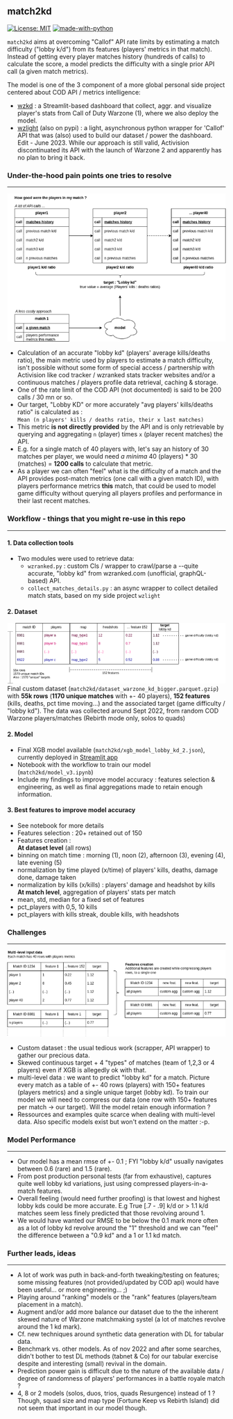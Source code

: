 ## match2kd
[![License: MIT](https://img.shields.io/badge/License-MIT-yellow.svg)](https://opensource.org/licenses/MIT)
[![made-with-python](https://img.shields.io/badge/Made%20with-Python-1f425f.svg)](https://www.python.org/)

`match2kd` aims at overcoming "Callof" API rate limits by estimating a match difficulty ("lobby k/d") from its features (players' metrics in that match).<br>
Instead of getting every player matches history (hundreds of calls) to calculate the score, a model predicts the difficulty with a single prior API call (a given match metrics).


The model is one of the 3 component of a more global personal side project centered about COD API / metrics intelligence:<br>
- [wzkd](https://github.com/matthieuvion/wzkd) : a Streamlit-based dashboard that collect, aggr. and visualize player's stats from Call of Duty Warzone (1), where we also deploy the model.<br>
- [wzlight](https://github.com/matthieuvion/wzlight) (also on pypi) : a light, asynchronous python wrapper for 'Callof' API that was (also) used to build our dataset / power the dashboard.  
Edit - June 2023. While our approach is still valid, Activision discontinuated its API with the launch of Warzone 2 and apparently has no plan to bring it back.

### Under-the-hood pain points one tries to resolve
---
![our goal, diagram](https://github.com/matthieuvion/match2kd/blob/main/match2kd/data/call_picture.png?raw=true)
- Calculation of an accurate "lobby kd" (players' average kills/deaths ratio), the main metric used by players to estimate a match difficulty, isn't possible without some form of special access / partnership with Activision  like cod tracker / wzranked stats tracker websites and/or a continuous matches / players profile data retrieval, caching & storage.
- One of the rate limit of the COD API (not documented) is said to be 200 calls / 30 mn or so.
- Our target, "Lobby KD" or more accurately "avg players' kills/deaths ratio" is calculated as :<br> `Mean (n players' kills / deaths ratio, their x last matches)`
- This metric **is not directly provided** by the API and is only retrievable by querying and aggregating `n` (player) times `x` (player recent matches) the API.
- E.g. for a single match of 40 players with, let's say an history of 30 matches per player, we would need *a minima* 40 (players) * 30 (matches) = **1200 calls** to calculate that metric.
- As a player we can often "feel" what is the difficulty of a match and the API provides post-match metrics (one call with a given match ID), with players performance metrics **this** match, that could be used to model game difficulty without querying all players profiles and performance in their last recent matches.

### Workflow - things that you might re-use in this repo
---

#### 1. Data collection tools
* Two modules were used to retrieve data:
    * `wzranked.py` : custom Cls / wrapper to crawl/parse a --quite accurate, "lobby kd" from wzranked.com (unofficial, graphQL-based) API.
    * `collect_matches_details.py` : an async wrapper to collect detailed match stats, based on my side project `wzlight` <br>

#### 2. Dataset

![dataset overview](https://github.com/matthieuvion/match2kd/blob/main/match2kd/data/dataset_shape.png?raw=true)  
Final custom dataset (`match2kd/dataset_warzone_kd_bigger.parquet.gzip`) with **55k rows** (**1170 unique matches** with +- 40 players), **152 features** (kills, deaths, pct time moving...) and the associated target (game difficulty / "lobby kd"). The data was collected around Sept 2022, from random COD Warzone players/matches (Rebirth mode only, solos to quads)


#### 2. Model
- Final XGB model available (`match2kd/xgb_model_lobby_kd_2.json`), currently deployed in [Streamlit app](https://github.com/matthieuvion/wzkd)
- Notebook with the workflow to train our model (`match2kd/model_v3.ipynb`)
- Include my findings to improve model accuracy : features selection & engineering, as well as final aggregations made to retain enough information.

#### 3. Best features to improve model accuracy 
- See notebook for more details
- Features selection : 20+ retained out of 150
- Features creation : </br>
**At dataset level** (all rows)
- binning on match time : morning (1), noon (2), afternoon (3), evening (4), late evening (5)
- normalization by time played (x/time) of players' kills, deaths, damage done, damage taken
- normalization by kills (x/kills) : players' damage and headshot by kills </br>
**At match level**, aggregation of players' stats per match
- mean, std, median for a fixed set of features
- pct_players with 0,5, 10 kills
- pct_players with kills streak, double kills, with headshots

### Challenges
---

![compression / features creation at match level](https://github.com/matthieuvion/match2kd/blob/main/match2kd/data/compression_picture.png?raw=true)
- Custom dataset : the usual tedious work (scrapper, API wrapper) to gather our precious data.
- Skewed continuous target + 4 "types" of matches (team of 1,2,3 or 4 players) even if XGB is allegedly ok with that.
- multi-level data : we want to predict "lobby kd" for a match. Picture every match as a table of +- 40 rows (players) with 150+ features (players metrics) and a single unique target (lobby kd). To train our model we will need to compress our data (one row with 150+ features per match -> our target). Will the model retain enough information ?
- Ressources and examples quite scarce when dealing with multi-level data. Also specific models exist but won't extend on the matter :-p.

### Model Performance
---
- Our model has a mean rmse of +- 0.1 ; FYI "lobby k/d" usually navigates between 0.6 (rare) and 1.5 (rare).
- From post production personal tests (far from exhaustive), captures quite well lobby kd variations, just using compressed players-in-a-match features.
- Overall feeling (would need further proofing) is that lowest and highest lobby kds could be more accurate. E.g True [.7 - .9] k/d or > 1.1 k/d matches seem less finely predicted that those revolving around 1.
- We would have wanted our RMSE to be below the 0.1 mark more often as a lot of lobby kd revolve around the "1" threshold and we can "feel" the difference between a "0.9 kd" and a 1 or 1.1 kd match.

### Further leads, ideas
---
- A lot of work was puth in back-and-forth tweaking/testing on features; some missing features (not provided/updated by COD api) would have been useful... or more engineering... ;)
- Playing around "ranking" models or the "rank" features (players/team placement in a match).
- Augment and/or add more balance our dataset due to the the inherent skewed nature of Warzone matchmaking systel (a lot of matches revolve around the 1 kd mark).
- Cf. new techniques around synthetic data generation with DL for tabular data.
- Benchmark vs. other models. As of nov 2022 and after some searches, didn't bother to test DL methods (tabnet & Co) for our tabular exercise despite and interesting (small) revival in the domain.
- Prediction power gain is difficult due to the nature of the available data / degree of randomness of players' performances in a battle royale match ?
- 4, 8 or 2 models (solos, duos, trios, quads Resurgence) instead of 1 ? Though, squad size and map type (Fortune Keep vs Rebirth Island) did not seem that important in our model though.


